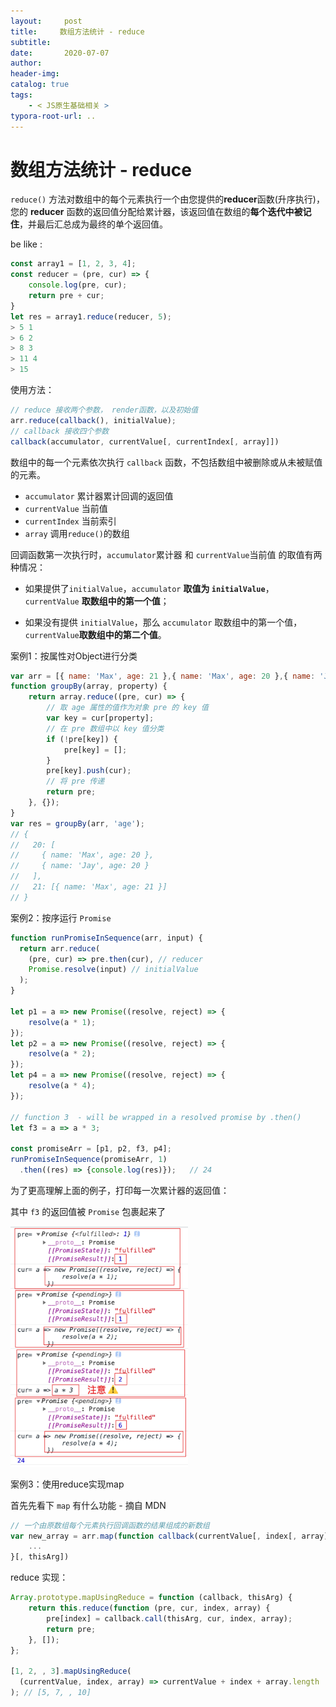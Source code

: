 ```yaml
---
layout:     post
title:     数组方法统计 - reduce
subtitle:  
date:       2020-07-07
author:     
header-img: 
catalog: true
tags:
    - < JS原生基础相关 >
typora-root-url: ..
---
```



# 数组方法统计 - reduce

`reduce()` 方法对数组中的每个元素执行一个由您提供的**reducer**函数(升序执行)，您的 **reducer** 函数的返回值分配给累计器，该返回值在数组的**每个迭代中被记住**，并最后汇总成为最终的单个返回值。

be like :

```js
const array1 = [1, 2, 3, 4];
const reducer = (pre, cur) => {
    console.log(pre, cur);
    return pre + cur;
}
let res = array1.reduce(reducer, 5);
> 5 1
> 6 2
> 8 3
> 11 4
> 15
```

使用方法：

```js
// reduce 接收两个参数， render函数，以及初始值
arr.reduce(callback(), initialValue);
// callback 接收四个参数
callback(accumulator, currentValue[, currentIndex[, array]])
```

数组中的每一个元素依次执行 `callback` 函数，不包括数组中被删除或从未被赋值的元素。

- `accumulator` 累计器累计回调的返回值
- `currentValue` 当前值
- `currentIndex` 当前索引
- `array` 调用`reduce()`的数组

回调函数第一次执行时，`accumulator`累计器  和 `currentValue`当前值 的取值有两种情况：

- 如果提供了`initialValue`，`accumulator` **取值为 `initialValue`**，`currentValue` **取数组中的第一个值**；

- 如果没有提供 `initialValue`，那么 `accumulator` 取数组中的第一个值，`currentValue`**取数组中的第二个值**。

案例1：按属性对Object进行分类

```javascript
var arr = [{ name: 'Max', age: 21 },{ name: 'Max', age: 20 },{ name: 'Jay', age: 20 }];
function groupBy(array, property) {
    return array.reduce((pre, cur) => {
        // 取 age 属性的值作为对象 pre 的 key 值
        var key = cur[property];
        // 在 pre 数组中以 key 值分类
        if (!pre[key]) {
            pre[key] = [];
        }
        pre[key].push(cur);
        // 将 pre 传递
        return pre;
    }, {});
}
var res = groupBy(arr, 'age');
// { 
//   20: [
//     { name: 'Max', age: 20 }, 
//     { name: 'Jay', age: 20 }
//   ], 
//   21: [{ name: 'Max', age: 21 }] 
// }
```

案例2：按序运行 `Promise`
```javascript
function runPromiseInSequence(arr, input) {
  return arr.reduce(
    (pre, cur) => pre.then(cur), // reducer
    Promise.resolve(input) // initialValue
  );
}

let p1 = a => new Promise((resolve, reject) => {
    resolve(a * 1);
});
let p2 = a => new Promise((resolve, reject) => {
    resolve(a * 2);
});
let p4 = a => new Promise((resolve, reject) => {
    resolve(a * 4);
});

// function 3  - will be wrapped in a resolved promise by .then()
let f3 = a => a * 3;

const promiseArr = [p1, p2, f3, p4];
runPromiseInSequence(promiseArr, 1)
  .then((res) => {console.log(res)});   // 24
```
为了更高理解上面的例子，打印每一次累计器的返回值：

其中 `f3` 的返回值被 `Promise` 包裹起来了

<img src="/img/assets_2019/image-20210707203616267.png" alt="image-20210707203616267" style="zoom:75%;" />

案例3：使用reduce实现map

首先先看下 `map` 有什么功能 - 摘自 MDN

```js
// 一个由原数组每个元素执行回调函数的结果组成的新数组
var new_array = arr.map(function callback(currentValue[, index[, array]]) {
	...
}[, thisArg])
```

reduce 实现：

```javascript
Array.prototype.mapUsingReduce = function (callback, thisArg) {
    return this.reduce(function (pre, cur, index, array) {
        pre[index] = callback.call(thisArg, cur, index, array);
        return pre;
    }, []);
};

[1, 2, , 3].mapUsingReduce(
  (currentValue, index, array) => currentValue + index + array.length
); // [5, 7, , 10]
```

